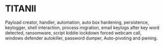 # TITANII
Payload creator, handler, automation, auto box hardening, persistence, keylogger, shell interaction, process migration, email keylogs after key word detected, ransomware, script kiddie lockdown forced webcam call, windows defender autokiller, password dumper, Auto-pivoting and pwning.
